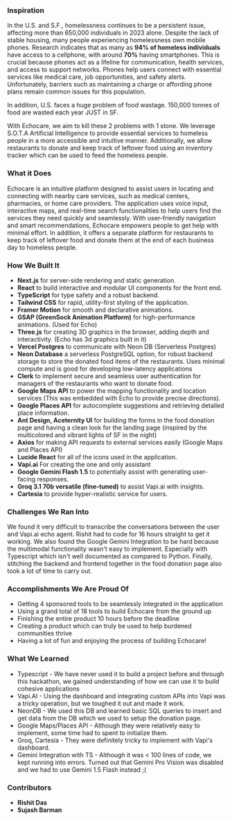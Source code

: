 
### Inspiration
In the U.S. and S.F., homelessness continues to be a persistent issue, affecting more than 650,000 individuals in 2023 alone. Despite the lack of stable housing, many people experiencing homelessness own mobile phones. Research indicates that as many as **94% of homeless individuals** have access to a cellphone, with around **70%** having smartphones. This is crucial because phones act as a lifeline for communication, health services, and access to support networks. Phones help users connect with essential services like medical care, job opportunities, and safety alerts. Unfortunately, barriers such as maintaining a charge or affording phone plans remain common issues for this population.

In addition, U.S. faces a huge problem of food wastage. 150,000 tonnes of food are wasted each year JUST in SF.  

With Echocare, we aim to kill these 2 problems with 1 stone. We leverage S.O.T.A Artificial Intelligence to provide essential services to homeless people in a more accessible and intuitive manner. Additionally, we allow restaurants to donate and keep track of leftover food using an inventory tracker which can be used to feed the homeless people.   

### What it Does
Echocare is an intuitive platform designed to assist users in locating and connecting with nearby care services, such as medical centers, pharmacies, or home care providers. The application uses voice input, interactive maps, and real-time search functionalities to help users find the services they need quickly and seamlessly. With user-friendly navigation and smart recommendations, Echocare empowers people to get help with minimal effort. In addition, it offers a separate platform for restaurants to keep track of leftover food and donate them at the end of each business day to homeless people. 

### How We Built It

- **Next.js** for server-side rendering and static generation.
- **React** to build interactive and modular UI components for the front end.
- **TypeScript** for type safety and a robust backend.
- **Tailwind CSS** for rapid, utility-first styling of the application.
- **Framer Motion** for smooth and declarative animations.
- **GSAP (GreenSock Animation Platform)** for high-performance animations. (Used for Echo)
- **Three.js** for creating 3D graphics in the browser, adding depth and interactivity. (Echo has 3d graphics built in it)
- **Vercel Postgres** to communicate with Neon DB (Serverless Postgres)
- **Neon Database** a serverless PostgreSQL option, for robust backend storage to store the donated food items of the restaurants. Uses minimal compute and is good for developing low-latency applications
- **Clerk** to implement secure and seamless user authentication for managers of the restaurants who want to donate food.
- **Google Maps API** to power the mapping functionality and location services (This was embedded with Echo to provide precise directions).
- **Google Places API** for autocomplete suggestions and retrieving detailed place information. 
- **Ant Design, Aceternity UI** for building the forms in the food donation page and having a clean look for the landing page (inspired by the multicolored and vibrant lights of SF in the night)  
- **Axios** for making API requests to external services easily (Google Maps and Places API)
- **Lucide React** for all of the icons used in the application.
- **Vapi.ai** For creating the one and only assistant
- **Google Gemini Flash 1.5** to potentially assist with generating user-facing responses.
- **Groq 3.1 70b versatile (fine-tuned)** to assist Vapi.ai with insights.
- **Cartesia** to provide hyper-realistic service for users.

### Challenges We Ran Into
We found it very difficult to transcribe the conversations between the user and Vapi.ai echo agent. Rishit had to code for 16 hours straight to get it working. We also found the Google Gemini Integration to be hard because the multimodal functionality wasn't easy to implement. Especially with Typescript which isn't well documented as compared to Python. Finally, stitching the backend and frontend together in the food donation page also took a lot of time to carry out.  

### Accomplishments We Are Proud Of
- Getting 4 sponsored tools to be seamlessly integrated in the application
- Using a grand total of 18 tools to build Echocare from the ground up
- Finishing the entire product 10 hours before the deadline
- Creating a product which can truly be used to help burdened communities thrive
- Having a lot of fun and enjoying the process of building Echocare!

### What We Learned
- Typescript - We have never used it to build a project before and through this hackathon, we gained understanding of how we can use it to build cohesive applications
- Vapi.AI - Using the dashboard and integrating custom APIs into Vapi was a tricky operation, but we toughed it out and made it work.
- NeonDB - We used this DB and learned basic SQL queries to insert and get data from the DB which we used to setup the donation page.
- Google Maps/Places API - Although they were relatively easy to implement, some time had to spent to initialize them.
- Groq, Cartesia - They were definitely tricky to implement with Vapi's dashboard.
- Gemini Integration with TS - Although it was < 100 lines of code, we kept running into errors. Turned out that Gemini Pro Vision was disabled and we had to use Gemini 1.5 Flash instead ;( 

### Contributors
- **Rishit Das**  
- **Sujash Barman**
